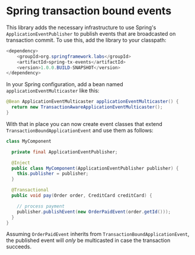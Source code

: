 # Spring transaction bound events

This library adds the necessary infrastructure to use Spring's `ApplicationEventPublisher` to publish events that are broadcasted on transaction commit. To use this, add the library to your classpath:

```java
<dependency>
    <groupId>org.springframework.labs</groupId>
    <artifactId>spring-tx-events</artifactId>
    <version>1.0.0.BUILD-SNAPSHOT</version>
</dependency>
```

In your Spring configuration, add a bean named `applicationEventMulticaster` like this:

```java
@Bean ApplicationEventMulticaster applicationEventMulticaster() {
  return new TransactionAwareApplicationEventMulticaster();
}
```

With that in place you can now create event classes that extend `TransactionBoundApplicationEvent` and use them as follows:

```java
class MyComponent

  private final ApplicationEventPublisher;

  @Inject
  public class MyComponent(ApplicationEventPublisher publisher) {
    this.publisher = publisher;
  }

  @Transactional
  public void pay(Order order, CreditCard creditCard) {

    // process payment
    publisher.publishEvent(new OrderPaidEvent(order.getId()));
  }
}
```

Assuming `OrderPaidEvent` inherits from `TransactionBoundApplicationEvent`, the published event will *only* be multicasted in case the transaction succeeds.

